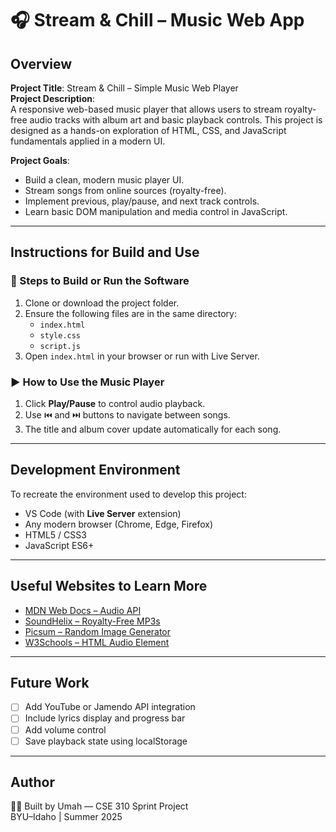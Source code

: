 # 🎧 Stream & Chill – Music Web App

## Overview

**Project Title**: Stream & Chill – Simple Music Web Player  
**Project Description**:  
A responsive web-based music player that allows users to stream royalty-free audio tracks with album art and basic playback controls. This project is designed as a hands-on exploration of HTML, CSS, and JavaScript fundamentals applied in a modern UI.

**Project Goals**:
- Build a clean, modern music player UI.
- Stream songs from online sources (royalty-free).
- Implement previous, play/pause, and next track controls.
- Learn basic DOM manipulation and media control in JavaScript.

---

## Instructions for Build and Use

### 🔧 Steps to Build or Run the Software
1. Clone or download the project folder.
2. Ensure the following files are in the same directory:
   - `index.html`
   - `style.css`
   - `script.js`
3. Open `index.html` in your browser or run with Live Server.

### ▶️ How to Use the Music Player
1. Click **Play/Pause** to control audio playback.
2. Use ⏮️ and ⏭️ buttons to navigate between songs.
3. The title and album cover update automatically for each song.

---

## Development Environment

To recreate the environment used to develop this project:

- VS Code (with **Live Server** extension)
- Any modern browser (Chrome, Edge, Firefox)
- HTML5 / CSS3
- JavaScript ES6+

---

## Useful Websites to Learn More

- [MDN Web Docs – Audio API](https://developer.mozilla.org/en-US/docs/Web/HTML/Element/audio)
- [SoundHelix – Royalty-Free MP3s](https://www.soundhelix.com/)
- [Picsum – Random Image Generator](https://picsum.photos/)
- [W3Schools – HTML Audio Element](https://www.w3schools.com/tags/tag_audio.asp)

---

## Future Work

- [ ] Add YouTube or Jamendo API integration
- [ ] Include lyrics display and progress bar
- [ ] Add volume control
- [ ] Save playback state using localStorage

---

## Author

👨‍💻 Built by Umah — CSE 310 Sprint Project  
BYU–Idaho | Summer 2025
